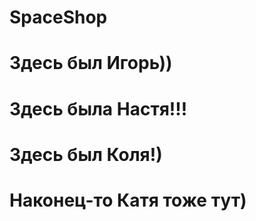 
# SpaceShop
# Здесь был Игорь))
# Здесь была Настя!!!
# Здесь был Коля!)
# Наконец-то Катя тоже тут)